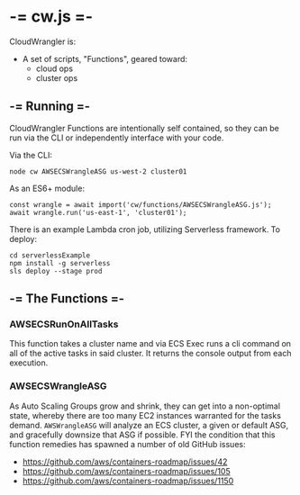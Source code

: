 # -= cw.js =-
CloudWrangler is: 
- A set of scripts, "Functions", geared toward:
  - cloud ops
  - cluster ops
## -= Running =-
CloudWrangler Functions are intentionally self contained, so they can be run via the CLI or independently interface with your code.

Via the CLI:

`node cw AWSECSWrangleASG us-west-2 cluster01`

As an ES6+ module:

```
const wrangle = await import('cw/functions/AWSECSWrangleASG.js');
await wrangle.run('us-east-1', 'cluster01');
```

There is an example Lambda cron job, utilizing Serverless framework. To deploy:

```
cd serverlessExample
npm install -g serverless
sls deploy --stage prod
```

## -= The Functions =-

### AWSECSRunOnAllTasks
This function takes a cluster name and via ECS Exec runs a cli command on all of the active tasks in said cluster. It returns the console output from each execution.

### AWSECSWrangleASG
As Auto Scaling Groups grow and shrink, they can get into a non-optimal state, whereby there are too many EC2 instances warranted for the tasks demand. `AWSWrangleASG` will analyze an ECS cluster, a given or default ASG, and gracefully downsize that ASG if possible. FYI the condition that this function remedies has spawned a number of old GitHub issues: 
- https://github.com/aws/containers-roadmap/issues/42
- https://github.com/aws/containers-roadmap/issues/105
- https://github.com/aws/containers-roadmap/issues/1150
